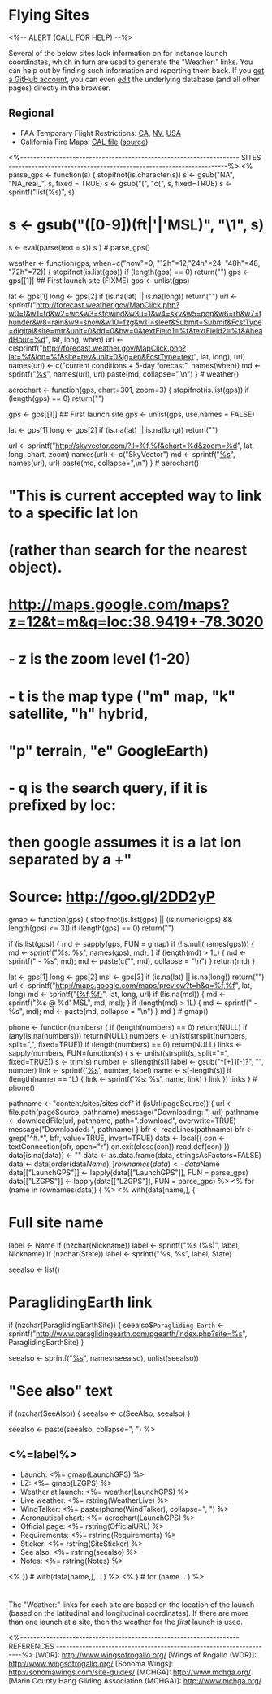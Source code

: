 # Flying Sites

<%-- ALERT (CALL FOR HELP) --%>
<div class="alert alert-warning" role="alert">
Several of the below sites lack information on for instance launch
coordinates, which in turn are used to generate the "Weather:" links.
You can help out by finding such information and reporting them back.
If you <a class="alert-link" id="edit"
href="https://github.com/join">get a GitHub account</a>, you can even
<span style="white-space: nowrap;"><a class="alert-link" id="edit"
href="https://github.com/BHGC/website/tree/master/content/sites/sites.dcf">edit</a>
<span class="glyphicon glyphicon-edit"></span></span> 
the underlying database (and all other pages) directly in the browser.
</div>


## Regional

* FAA Temporary Flight Restrictions:
  [CA](http://tfr.faa.gov/tfr_map/states.jsp?select2=CA),
  [NV](http://tfr.faa.gov/tfr_map/states.jsp?select2=NV),
  [USA](http://tfr.faa.gov/tfr_map_ims/html/index.html)
* California Fire Maps:
  [CAL file](https://www.google.com/maps/d/u/0/viewer?mid=zp8nK_5H0MFQ.kzTmU5XK-qJQ)
  ([source](http://www.fire.ca.gov/general/firemaps.php))


<%-------------------------------------------------------------------
 SITES
 -------------------------------------------------------------------%>
<%
parse_gps <- function(s) {
  stopifnot(is.character(s))
  s <- gsub("NA", "NA_real_", s, fixed = TRUE)
  s <- gsub("(", "c(", s, fixed=TRUE)
  s <- sprintf("list(%s)", s)
#  s <- gsub("([0-9])(ft|'|'MSL)", "\\1", s)
  s <- eval(parse(text = s))
  s
} # parse_gps()


weather <- function(gps, when=c("now"=0, "12h"=12,"24h"=24, "48h"=48, "72h"=72)) {
  stopifnot(is.list(gps))
  if (length(gps) == 0) return("")
  gps <- gps[[1]] ## First launch site (FIXME)
  gps <- unlist(gps)

  lat <- gps[1]
  long <- gps[2]
  if (is.na(lat) || is.na(long)) return("")
  url <-
  sprintf("http://forecast.weather.gov/MapClick.php?w0=t&w1=td&w2=wc&w3=sfcwind&w3u=1&w4=sky&w5=pop&w6=rh&w7=thunder&w8=rain&w9=snow&w10=fzg&w11=sleet&Submit=Submit&FcstType=digital&site=mtr&unit=0&dd=0&bw=0&textField1=%f&textField2=%f&AheadHour=%d",
  lat, long, when)
  url <-
  c(sprintf("http://forecast.weather.gov/MapClick.php?lat=%f&lon=%f&site=rev&unit=0&lg=en&FcstType=text",
  lat, long), url)
  names(url) <- c("current conditions + 5-day forecast", names(when))
  md <- sprintf("[%s](%s)", names(url), url)
  paste(md, collapse=",\n")
} # weather()


aerochart <- function(gps, chart=301, zoom=3) {
  stopifnot(is.list(gps))
  if (length(gps) == 0) return("")

  gps <- gps[[1]] ## First launch site
  gps <- unlist(gps, use.names = FALSE)
  
  lat <- gps[1]
  long <- gps[2]
  if (is.na(lat) || is.na(long)) return("")
  
  url <- sprintf("http://skyvector.com/?ll=%f,%f&chart=%d&zoom=%d",
                 lat, long, chart, zoom)
  names(url) <- c("SkyVector")
  md <- sprintf("[%s](%s)", names(url), url)
  paste(md, collapse=",\n")
} # aerochart()


# "This is current accepted way to link to a specific lat lon
#  (rather than search for the nearest object).
#  http://maps.google.com/maps?z=12&t=m&q=loc:38.9419+-78.3020
#  - z is the zoom level (1-20)
#  - t is the map type ("m" map, "k" satellite, "h" hybrid,
#      "p" terrain, "e" GoogleEarth)
#  - q is the search query, if it is prefixed by loc:
#      then google assumes it is a lat lon separated by a +"
#  Source: http://goo.gl/2DD2yP
gmap <- function(gps) {
  stopifnot(is.list(gps) || (is.numeric(gps) && length(gps) <= 3))
  if (length(gps) == 0) return("")
  
  if (is.list(gps)) {
    md <- sapply(gps, FUN = gmap)
	if (!is.null(names(gps))) {
      md <- sprintf("%s: %s", names(gps), md);
	}
    if (length(md) > 1L) {
      md <- sprintf("  - %s", md);
      md <- paste(c("", md), collapse = "\n")
    }
    return(md)
  }
	
  lat <- gps[1]
  long <- gps[2]
  msl <- gps[3]
  if (is.na(lat) || is.na(long)) return("")
  url <- sprintf("http://maps.google.com/maps/preview?t=h&q=%f,%f", lat, long)
  md <- sprintf("[(%f,%f)](%s)", lat, long, url)
  if (!is.na(msl)) {
    md <- sprintf("%s @ %d' MSL", md, msl);
  }
  if (length(md) > 1L) {
    md <- sprintf("  - %s", md);
    md <- paste(md, collapse = "\n")
  }
  md 
} # gmap()

phone <- function(numbers) {
  if (length(numbers) == 0) return(NULL)
  if (any(is.na(numbers))) return(NULL)
  numbers <- unlist(strsplit(numbers, split=",", fixed=TRUE))
  if (length(numbers) == 0) return(NULL)
  links <- sapply(numbers, FUN=function(s) {
    s <- unlist(strsplit(s, split="=", fixed=TRUE))
	s <- trim(s)
    number <- s[length(s)]
	label <- gsub("^[+]1[-]?", "", number)
    link <- sprintf('<a href="tel:%s">%s</a>', number, label)
    name <- s[-length(s)]
    if (length(name) == 1L) {
	  link <- sprintf('%s: %s', name, link)
	}
	link
  })
  links
} # phone()

pathname <- "content/sites/sites.dcf"
if (isUrl(pageSource)) {
  url <- file.path(pageSource, pathname)
  message("Downloading: ", url)
  pathname <- downloadFile(url, pathname, path=".download", overwrite=TRUE)
  message("Downloaded: ", pathname)
}
bfr <- readLines(pathname)
bfr <- grep("^#.*", bfr, value=TRUE, invert=TRUE)
data <- local({
  con <- textConnection(bfr, open="r")
  on.exit(close(con))
  read.dcf(con)
})
data[is.na(data)] <- ""
data <- as.data.frame(data, stringsAsFactors=FALSE)
data <- data[order(data$Name),]
rownames(data) <- data$Name
data[["LaunchGPS"]] <- lapply(data[["LaunchGPS"]], FUN = parse_gps)
data[["LZGPS"]] <- lapply(data[["LZGPS"]], FUN = parse_gps)
%>
<% for (name in rownames(data)) { %>
<% with(data[name,], {

  # Full site name
  label <- Name
  if (nzchar(Nickname)) label <- sprintf("%s (%s)", label, Nickname)
  if (nzchar(State)) label <- sprintf("%s, %s", label, State)

  seealso <- list()

  # ParaglidingEarth link
  if (nzchar(ParaglidingEarthSite)) {
    seealso$`Paragliding Earth` <- sprintf("http://www.paraglidingearth.com/pgearth/index.php?site=%s", ParaglidingEarthSite)
  }

  seealso <- sprintf("[%s](%s)", names(seealso), unlist(seealso))
  
  # "See also" text
  if (nzchar(SeeAlso)) {
    seealso <- c(SeeAlso, seealso)
  }
  
  seealso <- paste(seealso, collapse=", ")
%>
## <%=label%>

* Launch: <%= gmap(LaunchGPS) %>
* LZ: <%= gmap(LZGPS) %>
* Weather at launch: <%= weather(LaunchGPS) %>
* Live weather: <%= rstring(WeatherLive) %>
* WindTalker: <%= paste(phone(WindTalker), collapse=", ") %>
* Aeronautical chart: <%= aerochart(LaunchGPS) %>
* Official page: <%= rstring(OfficialURL) %>
* Requirements: <%= rstring(Requirements) %>
* Sticker: <%= rstring(SiteSticker) %>
* See also: <%= rstring(seealso) %>
* Notes: <%= rstring(Notes) %>

<% }) # with(data[name,], ...) %>
<% } # for (name ...) %>


<div class="alert alert-info" role="alert" style="margin-top: 5ex;">
The "Weather:" links for each site are based on the location of the
launch (based on the latitudinal and longitudinal coordinates).
If there are more than one launch at a site, then the weather for the
<em>first</em> launch is used.
</div>


<%-------------------------------------------------------------------
 REFERENCES
 -------------------------------------------------------------------%>
[WOR]: http://www.wingsofrogallo.org/
[Wings of Rogallo (WOR)]: http://www.wingsofrogallo.org/
[Sonoma Wings]: http://sonomawings.com/site-guides/
[MCHGA]: http://www.mchga.org/
[Marin County Hang Gliding Association (MCHGA)]: http://www.mchga.org/
